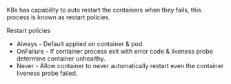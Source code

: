 K8s has capability to auto restart the containers when they fails, this process is known as restart policies.
 
Restart policies
- Always - Default applied on container & pod.
- OnFailure - If container process exit with error code & liveness probe determine container unhealthy.
- Never - Allow container to never automatically restart even the container liveness probe failed.
